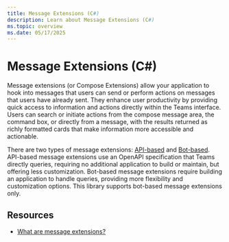 ```yaml
---
title: Message Extensions (C#)
description: Learn about Message Extensions (C#)
ms.topic: overview
ms.date: 05/17/2025
---
```


# Message Extensions (C#)

Message extensions (or Compose Extensions) allow your application to hook into messages that users can send or perform actions on messages that users have already sent. They enhance user productivity by providing quick access to information and actions directly within the Teams interface. Users can search or initiate actions from the compose message area, the command box, or directly from a message, with the results returned as richly formatted cards that make information more accessible and actionable.

There are two types of message extensions: [API-based](https:///microsoftteams/platform/messaging-extensions/api-based-overview) and [Bot-based](https:///microsoftteams/platform/messaging-extensions/build-bot-based-message-extension?tabs=search-commands). API-based message extensions use an OpenAPI specification that Teams directly queries, requiring no additional application to build or maintain, but offering less customization. Bot-based message extensions require building an application to handle queries, providing more flexibility and customization options. This library supports bot-based message extensions only.

## Resources

- [What are message extensions?](https:///microsoftteams/platform/messaging-extensions/what-are-messaging-extensions?tabs=desktop)
